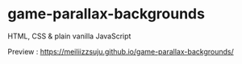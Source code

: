 # game-parallax-backgrounds
HTML, CSS &amp; plain vanilla JavaScript

Preview : https://meiliizzsuju.github.io/game-parallax-backgrounds/